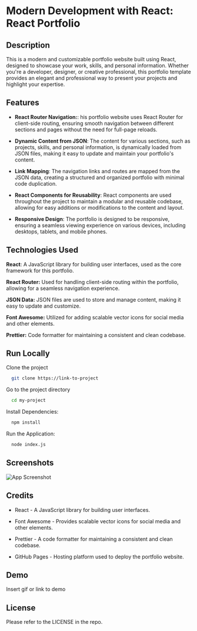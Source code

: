 
# Modern Development with React: React Portfolio


## Description

This is a modern and customizable portfolio website built using React, designed to showcase your work, skills, and personal information. Whether you're a developer, designer, or creative professional, this portfolio template provides an elegant and professional way to present your projects and highlight your expertise.
## Features

- **React Router Navigation:**: his portfolio website uses React Router for client-side routing, ensuring smooth navigation between different sections and pages without the need for full-page reloads.

- **Dynamic Content from JSON**: The content for various sections, such as projects, skills, and personal information, is dynamically loaded from JSON files, making it easy to update and maintain your portfolio's content.

- **Link Mapping**: The navigation links and routes are mapped from the JSON data, creating a structured and organized portfolio with minimal code duplication.

- **React Components for Reusability**: React components are used throughout the project to maintain a modular and reusable codebase, allowing for easy additions or modifications to the content and layout.

- **Responsive Design**: The portfolio is designed to be responsive, ensuring a seamless viewing experience on various devices, including desktops, tablets, and mobile phones.









## Technologies Used

**React**: A JavaScript library for building user interfaces, used as the core framework for this portfolio.

**React Router:** Used for handling client-side routing within the portfolio, allowing for a seamless navigation experience.

**JSON Data:** JSON files are used to store and manage content, making it easy to update and customize.

**Font Awesome:** Utilized for adding scalable vector icons for social media and other elements.

**Prettier:** Code formatter for maintaining a consistent and clean codebase.


## Run Locally

Clone the project

```bash
  git clone https://link-to-project
```

Go to the project directory

```bash
  cd my-project
```

Install Dependencies:

```bash
  npm install
```

Run the Application:

```bash
  node index.js
```



## Screenshots

![App Screenshot](https://via.placeholder.com/468x300?text=App+Screenshot+Here)



## Credits


- React - A JavaScript library for building user interfaces.

- Font Awesome - Provides scalable vector icons for social media and other elements.

- Prettier - A code formatter for maintaining a consistent and clean codebase.

- GitHub Pages - Hosting platform used to deploy the portfolio website.


## Demo

Insert gif or link to demo


## License

Please refer to the LICENSE in the repo.

